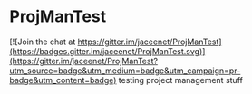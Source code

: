 # ProjManTest

[![Join the chat at https://gitter.im/jaceenet/ProjManTest](https://badges.gitter.im/jaceenet/ProjManTest.svg)](https://gitter.im/jaceenet/ProjManTest?utm_source=badge&utm_medium=badge&utm_campaign=pr-badge&utm_content=badge)
testing project management stuff
